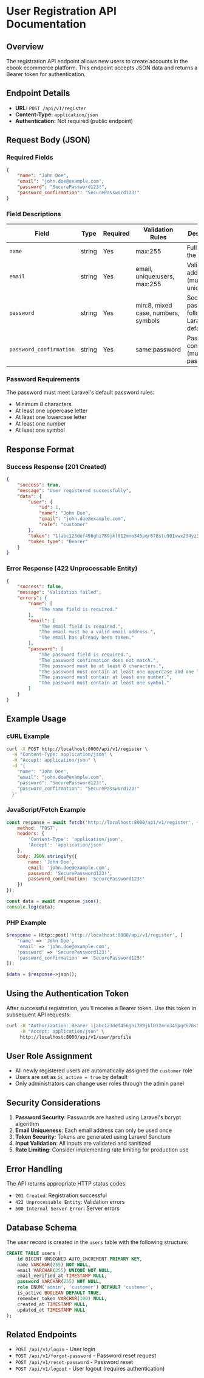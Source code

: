 # User Registration API Documentation

## Overview

The registration API endpoint allows new users to create accounts in the ebook ecommerce platform. This endpoint accepts JSON data and returns a Bearer token for authentication.

## Endpoint Details

- **URL:** `POST /api/v1/register`
- **Content-Type:** `application/json`
- **Authentication:** Not required (public endpoint)

## Request Body (JSON)

### Required Fields

```json
{
    "name": "John Doe",
    "email": "john.doe@example.com",
    "password": "SecurePassword123!",
    "password_confirmation": "SecurePassword123!"
}
```

### Field Descriptions

| Field | Type | Required | Validation Rules | Description |
|-------|------|----------|------------------|-------------|
| `name` | string | Yes | max:255 | Full name of the user |
| `email` | string | Yes | email, unique:users, max:255 | Valid email address (must be unique) |
| `password` | string | Yes | min:8, mixed case, numbers, symbols | Secure password following Laravel's default rules |
| `password_confirmation` | string | Yes | same:password | Password confirmation (must match password) |

### Password Requirements

The password must meet Laravel's default password rules:
- Minimum 8 characters
- At least one uppercase letter
- At least one lowercase letter
- At least one number
- At least one symbol

## Response Format

### Success Response (201 Created)

```json
{
    "success": true,
    "message": "User registered successfully",
    "data": {
        "user": {
            "id": 1,
            "name": "John Doe",
            "email": "john.doe@example.com",
            "role": "customer"
        },
        "token": "1|abc123def456ghi789jkl012mno345pqr678stu901vwx234yz567",
        "token_type": "Bearer"
    }
}
```

### Error Response (422 Unprocessable Entity)

```json
{
    "success": false,
    "message": "Validation failed",
    "errors": {
        "name": [
            "The name field is required."
        ],
        "email": [
            "The email field is required.",
            "The email must be a valid email address.",
            "The email has already been taken."
        ],
        "password": [
            "The password field is required.",
            "The password confirmation does not match.",
            "The password must be at least 8 characters.",
            "The password must contain at least one uppercase and one lowercase letter.",
            "The password must contain at least one number.",
            "The password must contain at least one symbol."
        ]
    }
}
```

## Example Usage

### cURL Example

```bash
curl -X POST http://localhost:8000/api/v1/register \
  -H "Content-Type: application/json" \
  -H "Accept: application/json" \
  -d '{
    "name": "John Doe",
    "email": "john.doe@example.com",
    "password": "SecurePassword123!",
    "password_confirmation": "SecurePassword123!"
  }'
```

### JavaScript/Fetch Example

```javascript
const response = await fetch('http://localhost:8000/api/v1/register', {
    method: 'POST',
    headers: {
        'Content-Type': 'application/json',
        'Accept': 'application/json'
    },
    body: JSON.stringify({
        name: 'John Doe',
        email: 'john.doe@example.com',
        password: 'SecurePassword123!',
        password_confirmation: 'SecurePassword123!'
    })
});

const data = await response.json();
console.log(data);
```

### PHP Example

```php
$response = Http::post('http://localhost:8000/api/v1/register', [
    'name' => 'John Doe',
    'email' => 'john.doe@example.com',
    'password' => 'SecurePassword123!',
    'password_confirmation' => 'SecurePassword123!'
]);

$data = $response->json();
```

## Using the Authentication Token

After successful registration, you'll receive a Bearer token. Use this token in subsequent API requests:

```bash
curl -H "Authorization: Bearer 1|abc123def456ghi789jkl012mno345pqr678stu901vwx234yz567" \
     -H "Accept: application/json" \
     http://localhost:8000/api/v1/user/profile
```

## User Role Assignment

- All newly registered users are automatically assigned the `customer` role
- Users are set as `is_active = true` by default
- Only administrators can change user roles through the admin panel

## Security Considerations

1. **Password Security**: Passwords are hashed using Laravel's bcrypt algorithm
2. **Email Uniqueness**: Each email address can only be used once
3. **Token Security**: Tokens are generated using Laravel Sanctum
4. **Input Validation**: All inputs are validated and sanitized
5. **Rate Limiting**: Consider implementing rate limiting for production use

## Error Handling

The API returns appropriate HTTP status codes:

- `201 Created`: Registration successful
- `422 Unprocessable Entity`: Validation errors
- `500 Internal Server Error`: Server errors

## Database Schema

The user record is created in the `users` table with the following structure:

```sql
CREATE TABLE users (
    id BIGINT UNSIGNED AUTO_INCREMENT PRIMARY KEY,
    name VARCHAR(255) NOT NULL,
    email VARCHAR(255) UNIQUE NOT NULL,
    email_verified_at TIMESTAMP NULL,
    password VARCHAR(255) NOT NULL,
    role ENUM('admin', 'customer') DEFAULT 'customer',
    is_active BOOLEAN DEFAULT TRUE,
    remember_token VARCHAR(100) NULL,
    created_at TIMESTAMP NULL,
    updated_at TIMESTAMP NULL
);
```

## Related Endpoints

- `POST /api/v1/login` - User login
- `POST /api/v1/forgot-password` - Password reset request
- `POST /api/v1/reset-password` - Password reset
- `POST /api/v1/logout` - User logout (requires authentication) 